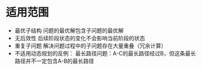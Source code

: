 # 适用范围
- 最优子结构
  问题的最优解包含子问题的最优解
- 无后效性
  后续阶段状态的变化不会影响当前阶段的状态
- 重复子问题
  解决问题过程中的⼦问题存在⼤量重叠（冗余计算）
- 不适⽤动态规划的反例：
  最长路径问题：A-C的最长路径经过B，但这条最长路径并不⼀定包含A-B的最长路径
